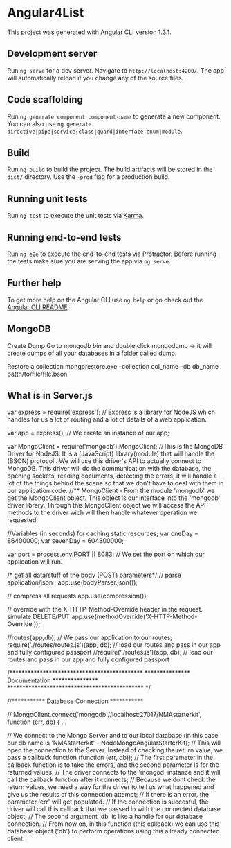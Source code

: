 # Angular4List

This project was generated with [Angular CLI](https://github.com/angular/angular-cli) version 1.3.1.

## Development server

Run `ng serve` for a dev server. Navigate to `http://localhost:4200/`. The app will automatically reload if you change any of the source files.

## Code scaffolding

Run `ng generate component component-name` to generate a new component. You can also use `ng generate directive|pipe|service|class|guard|interface|enum|module`.

## Build

Run `ng build` to build the project. The build artifacts will be stored in the `dist/` directory. Use the `-prod` flag for a production build.

## Running unit tests

Run `ng test` to execute the unit tests via [Karma](https://karma-runner.github.io).

## Running end-to-end tests

Run `ng e2e` to execute the end-to-end tests via [Protractor](http://www.protractortest.org/).
Before running the tests make sure you are serving the app via `ng serve`.

## Further help

To get more help on the Angular CLI use `ng help` or go check out the [Angular CLI README](https://github.com/angular/angular-cli/blob/master/README.md).


## MongoDB
Create Dump
Go to mongodb bin and double click mongodump -> it will create dumps of all your databases in a folder called dump.

Restore a collection
mongorestore.exe –collection col_name –db db_name patth/to/file/file.bson


## What is in Server.js
var express  = require('express'); // Express is a library for NodeJS which handles for us a lot of routing and a lot of details of a web application.

var app            = express(); // We create an instance of our app;

var MongoClient    = require('mongodb').MongoClient; //This is the MongoDB Driver for NodeJS. It is a (JavaScript) library(module) that will handle the (BSON) protocol . We will use this driver's API to actually connect to MongoDB. This driver will do the communication with the database, the opening sockets, reading documents, detecting the errors, it will handle a lot of the things behind the scene so that we don't have to deal with them in our application code.
//** MongoClient - From the module 'mongodb' we get the MongoClient object. This object is our interface into the 'mongodb' driver library. Through this MongoClient object we will access the API methods to the driver wich will then handle whatever operation we requested.


//Variables (in seconds) for caching static resources;
var oneDay = 86400000;
var sevenDay = 604800000;


var port = process.env.PORT || 8083; // We set the port on which our application will run.


/* get all data/stuff of the body (POST) parameters*/
// parse application/json ;
app.use(bodyParser.json());


// compress all requests
app.use(compression());


// override with the X-HTTP-Method-Override header in the request. simulate DELETE/PUT
app.use(methodOverride('X-HTTP-Method-Override'));


//routes(app,db);
// We pass our application to our routes;
require('./routes/routes.js')(app, db); // load our routes and pass in our app and fully configured passport
//require('./routes.js')(app, db); // load our routes and pass in our app and fully configured passport







/********************************************
*************** Documentation ***************
********************************************* */

//*********** Database Connection ***********

// MongoClient.connect('mongodb://localhost:27017/NMAstarterkit', function (err, db) { ...

// We connect to the Mongo Server and to our local database (in this case our db name is 'NMAstarterkit' - NodeMongoAngularStarterKit);
// This will open the connection to the Server. Instead of checking the return value, we pass a callback function (function (err, db));
// The first parameter in the callback function is to take the errors, and the second parameter is for the returned values.
// The driver connects to the 'mongod' instance and it will call the callback function after it connects;
// Because we dont check the return values, we need a way for the driver to tell us what happened and give us the results of this connection attempt;
// If there is an error, the parameter 'err' will get populated.
// If the connection is succesful, the driver will call this callback that we passed in with the connected database object;
// The second argument 'db' is like a handle for our database connection.
// From now on, in this function (this callback)  we can use this database object ('db') to perform operations using this allready connected client.

